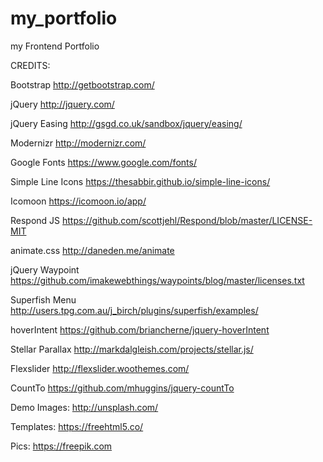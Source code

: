 # my_portfolio
my Frontend Portfolio

CREDITS:

Bootstrap
http://getbootstrap.com/

jQuery
http://jquery.com/

jQuery Easing
http://gsgd.co.uk/sandbox/jquery/easing/

Modernizr
http://modernizr.com/

Google Fonts
https://www.google.com/fonts/

Simple Line Icons
https://thesabbir.github.io/simple-line-icons/

Icomoon
https://icomoon.io/app/

Respond JS
https://github.com/scottjehl/Respond/blob/master/LICENSE-MIT

animate.css
http://daneden.me/animate

jQuery Waypoint
https://github.com/imakewebthings/waypoints/blog/master/licenses.txt

Superfish Menu
http://users.tpg.com.au/j_birch/plugins/superfish/examples/

hoverIntent
https://github.com/briancherne/jquery-hoverIntent

Stellar Parallax
http://markdalgleish.com/projects/stellar.js/

Flexslider 
http://flexslider.woothemes.com/

CountTo
https://github.com/mhuggins/jquery-countTo

Demo Images:
http://unsplash.com/

Templates:
https://freehtml5.co/

Pics:
https://freepik.com
